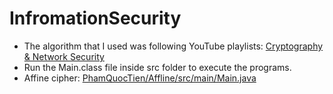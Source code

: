 # InfromationSecurity
+ The algorithm that I used was following YouTube playlists: [Cryptography & Network Security](https://youtube.com/playlist?list=PLBlnK6fEyqRgJU3EsOYDTW7m6SUmW6kII)
+ Run the Main.class file inside src folder to execute the programs.
+ Affine cipher: [PhamQuocTien/Affline/src/main/Main.java](PhamQuocTien/Affline/src/main/Main.java)